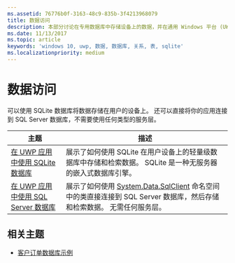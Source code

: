 ```yaml
---
ms.assetid: 76776b0f-3163-48c9-835b-3f4213968079
title: 数据访问
description: 本部分讨论在专用数据库中存储设备上的数据，并在通用 Windows 平台 (UWP) 应用中使用对象关系映射。
ms.date: 11/13/2017
ms.topic: article
keywords: 'windows 10, uwp, 数据, 数据库, 关系, 表, sqlite'
ms.localizationpriority: medium
---
```

# <a name="data-access"></a>数据访问

可以使用 SQLite 数据库将数据存储在用户的设备上。 还可以直接将你的应用连接到 SQL Server 数据库，不需要使用任何类型的服务层。

| 主题 | 描述|
|-------|------------|
| [在 UWP 应用中使用 SQLite 数据库](sqlite-databases.md) | 展示了如何使用 SQLite 在用户设备上的轻量级数据库中存储和检索数据。 SQLite 是一种无服务器的嵌入式数据库引擎。 |
| [在 UWP 应用中使用 SQL Server 数据库](sql-server-databases.md) | 展示了如何使用 [System.Data.SqlClient](https://msdn.microsoft.com/library/system.data.sqlclient.aspx) 命名空间中的类直接连接到 SQL Server 数据库，然后存储和检索数据。 无需任何服务层。 |

## <a name="related-topics"></a>相关主题

* [客户订单数据库示例](https://github.com/Microsoft/Windows-appsample-customers-orders-database)
